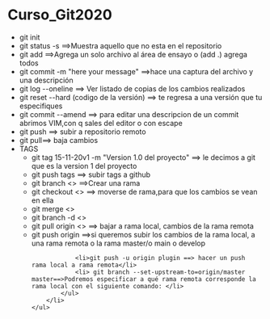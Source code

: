 # Curso_Git2020
<ul>
        <li>git init</li>
        <li>git status -s ==>Muestra aquello que no esta en el repositorio</li>
        <li>git add   ==>Agrega un solo archivo al área de ensayo o (add .) agrega todos</li>
        <li>git commit -m "here your message"  ==>hace una captura del archivo y una descripción</li>
        <li>git log --oneline ==> Ver listado de copias de los cambios realizados</li>
        <li>git reset --hard (codigo de la versión) ==> te regresa a una versión que tu especifiques
        </li>
        <li>git commit --amend ==>	para editar una descripcion de un commit abrimos VIM,con q sales del editor o con escape</li>
		<li>git push ==> subir a repositorio remoto</li>
		<li>git pull==> baja cambios</li>
		<li>TAGS
			<ul>
			<li>git tag 15-11-20v1 -m "Version 1.0 del proyecto" ==> le decimos a git que es la version 1 del proyecto</li>
			<li>git push tags ==> subir tags a github</li>
			<li> git branch <<javaScript>> ==>Crear una rama</li>
			<li>git checkout <<nombre ramajavaScript>> ==> moverse de rama,para que los cambios se vean en ella </li>
			<li>git merge <<nombre rama a fusionar>></li>
			<li>git branch -d <<nombre rama a borrar>></li>	
			<li> git pull origin <<mod_mi_otra_rama>> ==> bajar a rama local, cambios de la rama remota</li>
			<li>git push origin <branch> ==>si queremos subir los cambios de la rama local, a una rama remota o la rama master/o main o develop</li>
				
			
				<li>git push -u origin plugin ==> hacer un push rama local a rama remota</li>
				<li> git branch --set-upstream-to=origin/master master==>Podremos especificar a qué rama remota corresponde la rama local con el siguiente comando: </li>
			</ul>
		</li>
    </ul>
